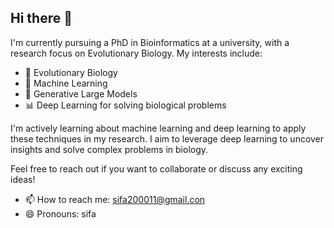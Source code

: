 <!--
**s1fa/s1fa** is a ✨ _special_ ✨ repository because its `README.md` (this file) appears on your GitHub profile.

Here are some ideas to get you started:

- 🔭 I’m currently working on ...
- 🌱 I’m currently learning ...
- 👯 I’m looking to collaborate on ...
- 🤔 I’m looking for help with ...
- 💬 Ask me about ...
- 📫 How to reach me: ...
- 😄 Pronouns: ...
- ⚡ Fun fact: ...
-->
## Hi there 👋

I'm currently pursuing a PhD in Bioinformatics at a university, with a research focus on Evolutionary Biology. My interests include:

- 🔬 Evolutionary Biology
- 🤖 Machine Learning
- 🧠 Generative Large Models
- 📊 Deep Learning for solving biological problems

I'm actively learning about machine learning and deep learning to apply these techniques in my research. I aim to leverage deep learning to uncover insights and solve complex problems in biology.

Feel free to reach out if you want to collaborate or discuss any exciting ideas!

- 📫 How to reach me: sifa200011@gmail.con
- 😄 Pronouns: sifa
